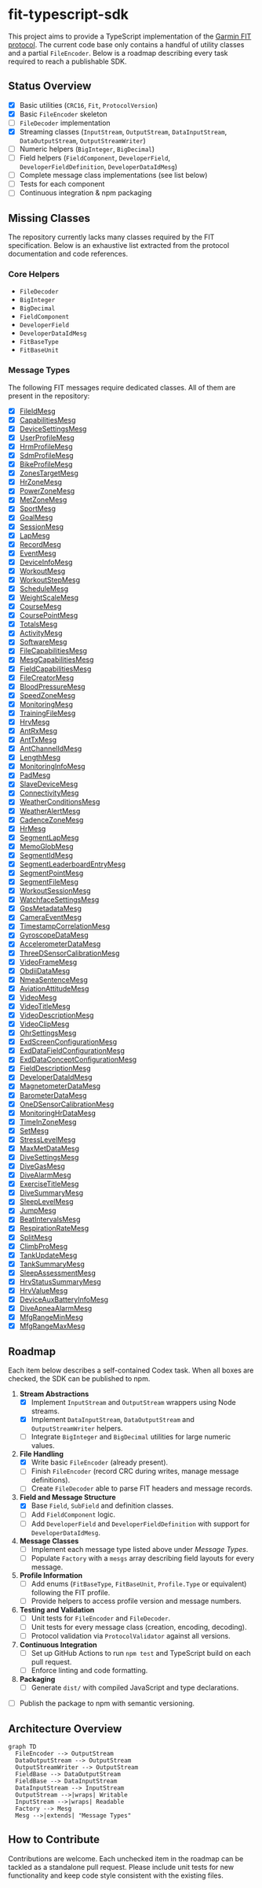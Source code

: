 # fit-typescript-sdk

This project aims to provide a TypeScript implementation of the [Garmin FIT protocol](https://developer.garmin.com/fit/protocol/). The current code base only contains a handful of utility classes and a partial `FileEncoder`. Below is a roadmap describing every task required to reach a publishable SDK.

## Status Overview

- [x] Basic utilities (`CRC16`, `Fit`, `ProtocolVersion`)
- [x] Basic `FileEncoder` skeleton
- [ ] `FileDecoder` implementation
- [x] Streaming classes (`InputStream`, `OutputStream`, `DataInputStream`, `DataOutputStream`, `OutputStreamWriter`)
- [ ] Numeric helpers (`BigInteger`, `BigDecimal`)
- [ ] Field helpers (`FieldComponent`, `DeveloperField`, `DeveloperFieldDefinition`, `DeveloperDataIdMesg`)
- [ ] Complete message class implementations (see list below)
- [ ] Tests for each component
- [ ] Continuous integration & npm packaging

## Missing Classes

The repository currently lacks many classes required by the FIT specification. Below is an exhaustive list extracted from the protocol documentation and code references.

### Core Helpers

- `FileDecoder`
- `BigInteger`
- `BigDecimal`
- `FieldComponent`
- `DeveloperField`
- `DeveloperDataIdMesg`
- `FitBaseType`
- `FitBaseUnit`

### Message Types

The following FIT messages require dedicated classes. All of them are present in the repository:

- [x] [FileIdMesg](src/FileIdMesg.ts)
- [x] [CapabilitiesMesg](src/CapabilitiesMesg.ts)
- [x] [DeviceSettingsMesg](src/DeviceSettingsMesg.ts)
- [x] [UserProfileMesg](src/UserProfileMesg.ts)
- [x] [HrmProfileMesg](src/HrmProfileMesg.ts)
- [x] [SdmProfileMesg](src/SdmProfileMesg.ts)
- [x] [BikeProfileMesg](src/BikeProfileMesg.ts)
- [x] [ZonesTargetMesg](src/ZonesTargetMesg.ts)
- [x] [HrZoneMesg](src/HrZoneMesg.ts)
- [x] [PowerZoneMesg](src/PowerZoneMesg.ts)
- [x] [MetZoneMesg](src/MetZoneMesg.ts)
- [x] [SportMesg](src/SportMesg.ts)
- [x] [GoalMesg](src/GoalMesg.ts)
- [x] [SessionMesg](src/SessionMesg.ts)
- [x] [LapMesg](src/LapMesg.ts)
- [x] [RecordMesg](src/RecordMesg.ts)
- [x] [EventMesg](src/EventMesg.ts)
- [x] [DeviceInfoMesg](src/DeviceInfoMesg.ts)
- [x] [WorkoutMesg](src/WorkoutMesg.ts)
- [x] [WorkoutStepMesg](src/WorkoutStepMesg.ts)
- [x] [ScheduleMesg](src/ScheduleMesg.ts)
- [x] [WeightScaleMesg](src/WeightScaleMesg.ts)
- [x] [CourseMesg](src/CourseMesg.ts)
- [x] [CoursePointMesg](src/CoursePointMesg.ts)
- [x] [TotalsMesg](src/TotalsMesg.ts)
- [x] [ActivityMesg](src/ActivityMesg.ts)
- [x] [SoftwareMesg](src/SoftwareMesg.ts)
- [x] [FileCapabilitiesMesg](src/FileCapabilitiesMesg.ts)
- [x] [MesgCapabilitiesMesg](src/MesgCapabilitiesMesg.ts)
- [x] [FieldCapabilitiesMesg](src/FieldCapabilitiesMesg.ts)
- [x] [FileCreatorMesg](src/FileCreatorMesg.ts)
- [x] [BloodPressureMesg](src/BloodPressureMesg.ts)
- [x] [SpeedZoneMesg](src/SpeedZoneMesg.ts)
- [x] [MonitoringMesg](src/MonitoringMesg.ts)
- [x] [TrainingFileMesg](src/TrainingFileMesg.ts)
- [x] [HrvMesg](src/HrvMesg.ts)
- [x] [AntRxMesg](src/AntRxMesg.ts)
- [x] [AntTxMesg](src/AntTxMesg.ts)
- [x] [AntChannelIdMesg](src/AntChannelIdMesg.ts)
- [x] [LengthMesg](src/LengthMesg.ts)
- [x] [MonitoringInfoMesg](src/MonitoringInfoMesg.ts)
- [x] [PadMesg](src/PadMesg.ts)
- [x] [SlaveDeviceMesg](src/SlaveDeviceMesg.ts)
- [x] [ConnectivityMesg](src/ConnectivityMesg.ts)
- [x] [WeatherConditionsMesg](src/WeatherConditionsMesg.ts)
- [x] [WeatherAlertMesg](src/WeatherAlertMesg.ts)
- [x] [CadenceZoneMesg](src/CadenceZoneMesg.ts)
- [x] [HrMesg](src/HrMesg.ts)
- [x] [SegmentLapMesg](src/SegmentLapMesg.ts)
- [x] [MemoGlobMesg](src/MemoGlobMesg.ts)
- [x] [SegmentIdMesg](src/SegmentIdMesg.ts)
- [x] [SegmentLeaderboardEntryMesg](src/SegmentLeaderboardEntryMesg.ts)
- [x] [SegmentPointMesg](src/SegmentPointMesg.ts)
- [x] [SegmentFileMesg](src/SegmentFileMesg.ts)
- [x] [WorkoutSessionMesg](src/WorkoutSessionMesg.ts)
- [x] [WatchfaceSettingsMesg](src/WatchfaceSettingsMesg.ts)
- [x] [GpsMetadataMesg](src/GpsMetadataMesg.ts)
- [x] [CameraEventMesg](src/CameraEventMesg.ts)
- [x] [TimestampCorrelationMesg](src/TimestampCorrelationMesg.ts)
- [x] [GyroscopeDataMesg](src/GyroscopeDataMesg.ts)
- [x] [AccelerometerDataMesg](src/AccelerometerDataMesg.ts)
- [x] [ThreeDSensorCalibrationMesg](src/ThreeDSensorCalibrationMesg.ts)
- [x] [VideoFrameMesg](src/VideoFrameMesg.ts)
- [x] [ObdiiDataMesg](src/ObdiiDataMesg.ts)
- [x] [NmeaSentenceMesg](src/NmeaSentenceMesg.ts)
- [x] [AviationAttitudeMesg](src/AviationAttitudeMesg.ts)
- [x] [VideoMesg](src/VideoMesg.ts)
- [x] [VideoTitleMesg](src/VideoTitleMesg.ts)
- [x] [VideoDescriptionMesg](src/VideoDescriptionMesg.ts)
- [x] [VideoClipMesg](src/VideoClipMesg.ts)
- [x] [OhrSettingsMesg](src/OhrSettingsMesg.ts)
- [x] [ExdScreenConfigurationMesg](src/ExdScreenConfigurationMesg.ts)
- [x] [ExdDataFieldConfigurationMesg](src/ExdDataFieldConfigurationMesg.ts)
- [x] [ExdDataConceptConfigurationMesg](src/ExdDataConceptConfigurationMesg.ts)
- [x] [FieldDescriptionMesg](src/FieldDescriptionMesg.ts)
- [x] [DeveloperDataIdMesg](src/DeveloperDataIdMesg.ts)
- [x] [MagnetometerDataMesg](src/MagnetometerDataMesg.ts)
- [x] [BarometerDataMesg](src/BarometerDataMesg.ts)
- [x] [OneDSensorCalibrationMesg](src/OneDSensorCalibrationMesg.ts)
- [x] [MonitoringHrDataMesg](src/MonitoringHrDataMesg.ts)
- [x] [TimeInZoneMesg](src/TimeInZoneMesg.ts)
- [x] [SetMesg](src/SetMesg.ts)
- [x] [StressLevelMesg](src/StressLevelMesg.ts)
- [x] [MaxMetDataMesg](src/MaxMetDataMesg.ts)
- [x] [DiveSettingsMesg](src/DiveSettingsMesg.ts)
- [x] [DiveGasMesg](src/DiveGasMesg.ts)
- [x] [DiveAlarmMesg](src/DiveAlarmMesg.ts)
- [x] [ExerciseTitleMesg](src/ExerciseTitleMesg.ts)
- [x] [DiveSummaryMesg](src/DiveSummaryMesg.ts)
- [x] [SleepLevelMesg](src/SleepLevelMesg.ts)
- [x] [JumpMesg](src/JumpMesg.ts)
- [x] [BeatIntervalsMesg](src/BeatIntervalsMesg.ts)
- [x] [RespirationRateMesg](src/RespirationRateMesg.ts)
- [x] [SplitMesg](src/SplitMesg.ts)
- [x] [ClimbProMesg](src/ClimbProMesg.ts)
- [x] [TankUpdateMesg](src/TankUpdateMesg.ts)
- [x] [TankSummaryMesg](src/TankSummaryMesg.ts)
- [x] [SleepAssessmentMesg](src/SleepAssessmentMesg.ts)
- [x] [HrvStatusSummaryMesg](src/HrvStatusSummaryMesg.ts)
- [x] [HrvValueMesg](src/HrvValueMesg.ts)
- [x] [DeviceAuxBatteryInfoMesg](src/DeviceAuxBatteryInfoMesg.ts)
- [x] [DiveApneaAlarmMesg](src/DiveApneaAlarmMesg.ts)
- [x] [MfgRangeMinMesg](src/MfgRangeMinMesg.ts)
- [x] [MfgRangeMaxMesg](src/MfgRangeMaxMesg.ts)

## Roadmap

Each item below describes a self-contained Codex task. When all boxes are checked, the SDK can be published to npm.

1. **Stream Abstractions**
   - [x] Implement `InputStream` and `OutputStream` wrappers using Node streams.
   - [x] Implement `DataInputStream`, `DataOutputStream` and `OutputStreamWriter` helpers.
   - [ ] Integrate `BigInteger` and `BigDecimal` utilities for large numeric values.
2. **File Handling**
   - [x] Write basic `FileEncoder` (already present).
   - [ ] Finish `FileEncoder` (record CRC during writes, manage message definitions).
   - [ ] Create `FileDecoder` able to parse FIT headers and message records.
3. **Field and Message Structure**
   - [x] Base `Field`, `SubField` and definition classes.
   - [ ] Add `FieldComponent` logic.
   - [ ] Add `DeveloperField` and `DeveloperFieldDefinition` with support for `DeveloperDataIdMesg`.
4. **Message Classes**
   - [ ] Implement each message type listed above under _Message Types_.
   - [ ] Populate `Factory` with a `mesgs` array describing field layouts for every message.
5. **Profile Information**
   - [ ] Add enums (`FitBaseType`, `FitBaseUnit`, `Profile.Type` or equivalent) following the FIT profile.
   - [ ] Provide helpers to access profile version and message numbers.
6. **Testing and Validation**
   - [ ] Unit tests for `FileEncoder` and `FileDecoder`.
   - [ ] Unit tests for every message class (creation, encoding, decoding).
   - [ ] Protocol validation via `ProtocolValidator` against all versions.
7. **Continuous Integration**
   - [ ] Set up GitHub Actions to run `npm test` and TypeScript build on each pull request.
   - [ ] Enforce linting and code formatting.
8. **Packaging**
   - [ ] Generate `dist/` with compiled JavaScript and type declarations.

- [ ] Publish the package to npm with semantic versioning.

## Architecture Overview

```mermaid
graph TD
  FileEncoder --> OutputStream
  DataOutputStream --> OutputStream
  OutputStreamWriter --> OutputStream
  FieldBase --> DataOutputStream
  FieldBase --> DataInputStream
  DataInputStream --> InputStream
  OutputStream -->|wraps| Writable
  InputStream -->|wraps| Readable
  Factory --> Mesg
  Mesg -->|extends| "Message Types"
```

## How to Contribute

Contributions are welcome. Each unchecked item in the roadmap can be tackled as a standalone pull request. Please include unit tests for new functionality and keep code style consistent with the existing files.
